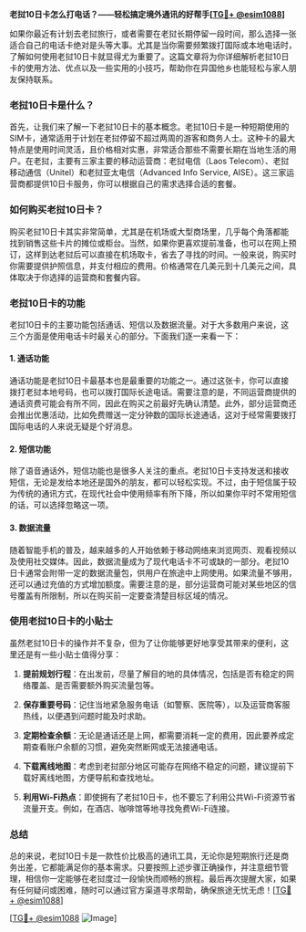 **老挝10日卡怎么打电话？——轻松搞定境外通讯的好帮手[[TG💪+ @esim1088](https://t.me/s/esim1088)]**

如果你最近有计划去老挝旅行，或者需要在老挝长期停留一段时间，那么选择一张适合自己的电话卡绝对是头等大事。尤其是当你需要频繁拨打国际或本地电话时，了解如何使用老挝10日卡就显得尤为重要了。这篇文章将为你详细解析老挝10日卡的使用方法、优点以及一些实用的小技巧，帮助你在异国他乡也能轻松与家人朋友保持联系。

### 老挝10日卡是什么？

首先，让我们来了解一下老挝10日卡的基本概念。老挝10日卡是一种短期使用的SIM卡，通常适用于计划在老挝停留不超过两周的游客和商务人士。这种卡的最大特点是使用时间灵活，且价格相对实惠，非常适合那些不需要长期在当地生活的用户。在老挝，主要有三家主要的移动运营商：老挝电信（Laos Telecom）、老挝移动通信（Unitel）和老挝亚太电信（Advanced Info Service, AISE）。这三家运营商都提供10日卡服务，你可以根据自己的需求选择合适的套餐。

### 如何购买老挝10日卡？

购买老挝10日卡其实非常简单，尤其是在机场或大型商场里，几乎每个角落都能找到销售这些卡片的摊位或柜台。当然，如果你更喜欢提前准备，也可以在网上预订，这样到达老挝后可以直接在机场取卡，省去了寻找的时间。一般来说，购买时你需要提供护照信息，并支付相应的费用。价格通常在几美元到十几美元之间，具体取决于你选择的运营商和套餐内容。

### 老挝10日卡的功能

老挝10日卡的主要功能包括通话、短信以及数据流量。对于大多数用户来说，这三个方面是使用电话卡时最关心的部分。下面我们逐一来看一下：

#### 1. 通话功能

通话功能是老挝10日卡最基本也是最重要的功能之一。通过这张卡，你可以直接拨打老挝本地号码，也可以拨打国际长途电话。需要注意的是，不同运营商提供的通话资费可能会有所不同，因此在购买之前最好先确认清楚。此外，部分运营商还会推出优惠活动，比如免费赠送一定分钟数的国际长途通话，这对于经常需要拨打国际电话的人来说无疑是个好消息。

#### 2. 短信功能

除了语音通话外，短信功能也是很多人关注的重点。老挝10日卡支持发送和接收短信，无论是发给本地还是国外的朋友，都可以轻松实现。不过，由于短信属于较为传统的通讯方式，在现代社会中使用频率有所下降，所以如果你平时不常用短信的话，可以选择忽略这一项。

#### 3. 数据流量

随着智能手机的普及，越来越多的人开始依赖于移动网络来浏览网页、观看视频以及使用社交媒体。因此，数据流量成为了现代电话卡不可或缺的一部分。老挝10日卡通常会附带一定的数据流量包，供用户在旅途中上网使用。如果流量不够用，还可以通过充值的方式增加额度。需要注意的是，部分运营商可能对某些地区的信号覆盖有所限制，所以在购买前一定要查清楚目标区域的情况。

### 使用老挝10日卡的小贴士

虽然老挝10日卡的操作并不复杂，但为了让你能够更好地享受其带来的便利，这里还是有一些小贴士值得分享：

1. **提前规划行程**：在出发前，尽量了解目的地的具体情况，包括是否有稳定的网络覆盖、是否需要额外购买流量包等。
   
2. **保存重要号码**：记住当地紧急服务电话（如警察、医院等），以及运营商客服热线，以便遇到问题时能及时求助。

3. **定期检查余额**：无论是通话还是上网，都需要消耗一定的费用，因此要养成定期查看账户余额的习惯，避免突然断网或无法接通电话。

4. **下载离线地图**：考虑到老挝部分地区可能存在网络不稳定的问题，建议提前下载好离线地图，方便导航和查找地址。

5. **利用Wi-Fi热点**：即使拥有了老挝10日卡，也不要忘了利用公共Wi-Fi资源节省流量开支。例如，在酒店、咖啡馆等地寻找免费Wi-Fi连接。

### 总结

总的来说，老挝10日卡是一款性价比极高的通讯工具，无论你是短期旅行还是商务出差，它都能满足你的基本需求。只要按照上述步骤正确操作，并注意细节管理，相信你一定能够在老挝度过一段愉快而顺畅的旅程。最后再次提醒大家，如果有任何疑问或困难，随时可以通过官方渠道寻求帮助，确保旅途无忧无虑！[[TG💪+ @esim1088](https://t.me/s/esim1088)]

[[TG💪+ @esim1088](https://t.me/s/esim1088) ![Image](https://i.postimg.cc/4NQfJmqS/Snipaste-2025-05-13-00-14-12.png)]